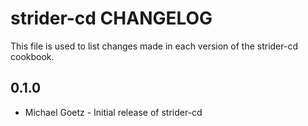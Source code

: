 strider-cd CHANGELOG
====================

This file is used to list changes made in each version of the strider-cd cookbook.

0.1.0
-----
- Michael Goetz - Initial release of strider-cd

